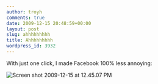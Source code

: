 ```yaml
---
author: troyh
comments: true
date: 2009-12-15 20:48:59+00:00
layout: post
slug: ahhhhhhhhh
title: Ahhhhhhhhh
wordpress_id: 3932
---
```


With just one click, I made Facebook 100% less annoying:

![Screen shot 2009-12-15 at 12.45.07 PM](http://troyandgay.com/uploads//2009/12/Screen-shot-2009-12-15-at-12.45.07-PM.png)
